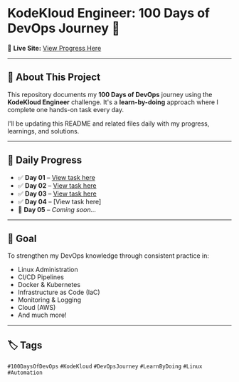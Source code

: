 # KodeKloud Engineer: 100 Days of DevOps Journey 🚀

📍 **Live Site:** [View Progress Here](https://engineer.kodekloud.com/progress)

---

## 📘 About This Project

This repository documents my **100 Days of DevOps** journey using the **KodeKloud Engineer** challenge. It's a **learn-by-doing** approach where I complete one hands-on task every day.

I'll be updating this README and related files daily with my progress, learnings, and solutions.

---

## 📅 Daily Progress

- ✅ **Day 01** – [View task here](https://github.com/ANJANA-MM/kodekloud-engineer/tree/master/100%20Days%20of%20DevOps/Day%2001)
- ✅ **Day 02** – [View task here](https://github.com/ANJANA-MM/kodekloud-engineer/tree/master/100%20Days%20of%20DevOps/Day%2002)
- ✅ **Day 03** – [View task here](https://github.com/ANJANA-MM/kodekloud-engineer/tree/master/100%20Days%20of%20DevOps/Day%2003)
- ✅ **Day 04** – [View task here]
- 🔄 **Day 05** – *Coming soon...*

---

## 🧭 Goal

To strengthen my DevOps knowledge through consistent practice in:

- Linux Administration
- CI/CD Pipelines
- Docker & Kubernetes
- Infrastructure as Code (IaC)
- Monitoring & Logging
- Cloud (AWS)
- And much more!

---

## 🏷️ Tags

`#100DaysOfDevOps` `#KodeKloud` `#DevOpsJourney` `#LearnByDoing` `#Linux` `#Automation`


